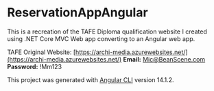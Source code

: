 # ReservationAppAngular

This is a recreation of the TAFE Diploma qualification website I created using .NET Core MVC Web app converting to an Angular web app.

TAFE Original Website: [https://archi-media.azurewebsites.net/](https://archi-media.azurewebsites.net/)
**Email:** Mic@BeanScene.com
**Password:** !Mm123

This project was generated with [Angular CLI](https://github.com/angular/angular-cli) version 14.1.2.
